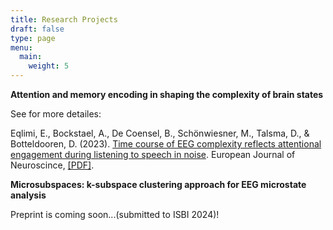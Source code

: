 ```yaml
---
title: Research Projects
draft: false
type: page
menu:
  main:
    weight: 5
---
```

**Attention and memory encoding in shaping the complexity of brain states**

See for more detailes:

Eqlimi, E., Bockstael, A., De Coensel, B., Schönwiesner, M., Talsma, D., & Botteldooren, D. (2023). [Time course of EEG complexity reflects attentional engagement during listening to speech in noise](https://onlinelibrary.wiley.com/doi/10.1111/ejn.16159). European Journal of Neuroscince, [[PDF]](https://www.researchgate.net/publication/374638222_Time_course_of_EEG_complexity_reflects_attentional_engagement_during_listening_to_speech_in_noise).

 
**Microsubspaces: k-subspace clustering approach for EEG microstate
analysis**

Preprint is coming soon...(submitted to ISBI 2024)!